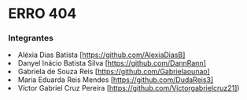 # ERRO 404

### Integrantes
[comment]: <ul>
    <li>Aléxia Dias Batista [https://github.com/AlexiaDiasB] </li> 
    <li>Danyel Inácio Batista Silva [https://github.com/DannRann]</li> 
    <li>  Gabriela de Souza Reis [https://github.com/Gabrielaounao]</li> 
    <li>  Maria Eduarda Reis Mendes [https://github.com/DudaReis3]</li> 
    <li>  Víctor Gabriel Cruz Pereira [https://github.com/Victorgabrielcruz21])</li> 
  <ul>

